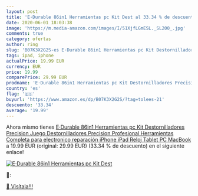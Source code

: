 ```yaml
---
layout: post
title: 'E·Durable 86in1 Herramientas pc Kit Dest al 33.34 % de descuento'
date: 2020-06-01 18:03:38
image: 'https://m.media-amazon.com/images/I/51XjfLGmESL._SL200_.jpg'
comments: true
category: ofertas
author: ring
slug: 'B07K3X2G2S-es E·Durable 86in1 Herramientas pc Kit Destornilladores...'
tags: ipad, iphone
actualPrice: 19.99 EUR
currency: EUR
price: 19.99
comparePrice: 29.99 EUR
prodname: 'E·Durable 86in1 Herramientas pc Kit Destornilladores Precision Juego Destornilladores Precision Profesional Herramientas Completa para electronico reparación iPhone  iPad  Reloj  Tablet PC  MacBook'
country: 'es'
flag: '🇪🇸'
buyurl: 'https://www.amazon.es/dp/B07K3X2G2S/?tag=tolees-21'
descuento: '33.34'
average: '19.99'
---
```


Ahora mismo tienes [E·Durable 86in1 Herramientas pc Kit Destornilladores Precision Juego Destornilladores Precision Profesional Herramientas Completa para electronico reparación iPhone  iPad  Reloj  Tablet PC  MacBook](https://www.amazon.es/dp/B07K3X2G2S/?tag=tolees-21) a 19.99 EUR (original: 29.99 EUR) (33.34 %  de descuento) en el siguiente enlace!

[![E·Durable 86in1 Herramientas pc Kit Dest](https://m.media-amazon.com/images/I/51XjfLGmESL._SL200_.jpg)](https://www.amazon.es/dp/B07K3X2G2S/?tag=tolees-21)

🔎:


[🛒 Visítala!!!](https://www.amazon.es/dp/B07K3X2G2S/?tag=tolees-21)
